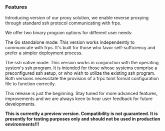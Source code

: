 ### Features

Introducing version of our proxy solution, we enable reverse proxying through standard ssh protocol communicating with frps.

We offer two binary program options for different user needs:

The Go standalone mode: This version works independently to communicate with frps. It's built for those who favor self-sufficiency and prefer a simpler deployment process.

The ssh native mode: This version works in conjunction with the operating system's ssh program. It is intended for those whose systems comprise a preconfigured ssh setup, or who wish to utilize the existing ssh program.
Both versions necessitate the provision of a frpc toml format configuration file to function correctly.

This release is just the beginning. Stay tuned for more advanced features, improvements and we are always keen to hear user feedback for future developments.

**This is currently a preview version. Compatibility is not guaranteed. It is presently for testing purposes only and should not be used in production environments!!!**